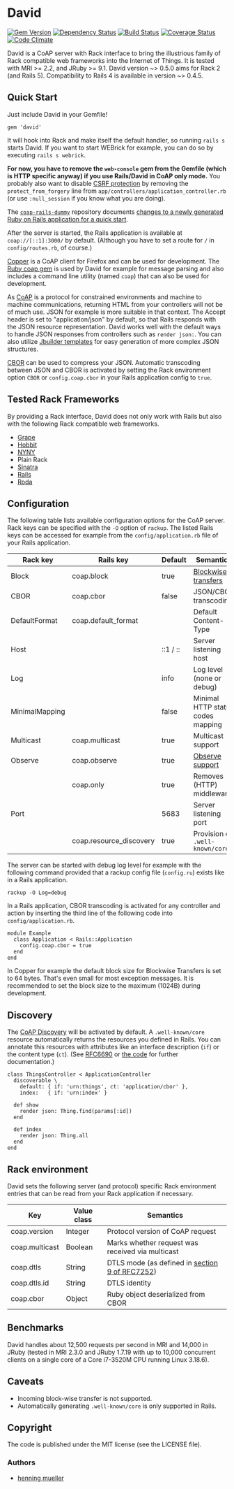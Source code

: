 # David

[![Gem Version](https://img.shields.io/gem/v/david.svg)](http://badge.fury.io/rb/david)
[![Dependency Status](https://img.shields.io/gemnasium/nning/david.svg)](https://gemnasium.com/nning/david)
[![Build Status](https://img.shields.io/travis/nning/david.svg)](https://travis-ci.org/nning/david)
[![Coverage Status](https://img.shields.io/coveralls/nning/david.svg)](https://coveralls.io/r/nning/david)
[![Code Climate](https://img.shields.io/codeclimate/github/nning/david.svg)](https://codeclimate.com/github/nning/david)

David is a CoAP server with Rack interface to bring the illustrious family of
Rack compatible web frameworks into the Internet of Things. It is tested with
MRI >= 2.2, and JRuby >= 9.1. David version ~> 0.5.0 aims for Rack 2 (and Rails
5). Compatibility to Rails 4 is available in version ~> 0.4.5.

## Quick Start

Just include David in your Gemfile!

    gem 'david'

It will hook into Rack and make itself the default handler, so running `rails
s` starts David. If you want to start WEBrick for example, you can do so by
executing `rails s webrick`.

**For now, you have to remove the `web-console` gem from the Gemfile (which is
HTTP specific anyway) if you use Rails/David in CoAP only mode.** You probably
also want to disable [CSRF
protection](http://api.rubyonrails.org/classes/ActionController/RequestForgeryProtection/ClassMethods.html)
by removing the `protect_from_forgery` line from
`app/controllers/application_controller.rb` (or use `:null_session` if you know
what you are doing).

The [`coap-rails-dummy`](https://github.com/nning/coap-rails-dummy) repository
documents [changes to a newly generated Ruby on Rails application for a quick
start](https://github.com/nning/coap-rails-dummy/compare/initial...master).

After the server is started, the Rails application is available at
`coap://[::1]:3000/` by default. (Although you have to set a route for `/` in
`config/routes.rb`, of course.)

[Copper](https://addons.mozilla.org/de/firefox/addon/copper-270430/) is a CoAP
client for Firefox and can be used for development. The [Ruby coap
gem](https://github.com/nning/coap) is used by David for example for message
parsing and also includes a command line utility (named `coap`) that can also
be used for development.

As [CoAP](https://tools.ietf.org/html/rfc7252) is a protocol for constrained
environments and machine to machine communications, returning HTML from your
controllers will not be of much use. JSON for example is more suitable in that
context. The Accept header is set to "application/json" by default, so that
Rails responds with the JSON resource representation. David works well with the
default ways to handle JSON responses from controllers such as `render json:`.
You can also utilize [Jbuilder templates](https://github.com/rails/jbuilder)
for easy generation of more complex JSON structures.

[CBOR](https://tools.ietf.org/html/rfc7049) can be used to compress your JSON.
Automatic transcoding between JSON and CBOR is activated by setting the Rack
environment option `CBOR` or `config.coap.cbor` in your Rails application
config to `true`.

## Tested Rack Frameworks

By providing a Rack interface, David does not only work with Rails but also
with the following Rack compatible web frameworks.

* [Grape](https://github.com/intridea/grape)
* [Hobbit](https://github.com/patriciomacadden/hobbit)
* [NYNY](https://github.com/alisnic/nyny)
* Plain Rack
* [Sinatra](https://github.com/sinatra/sinatra)
* [Rails](https://github.com/rails/rails)
* [Roda](https://github.com/jeremyevans/roda)

## Configuration

The following table lists available configuration options for the CoAP server.
Rack keys can be specified with the `-O` option of `rackup`. The listed Rails
keys can be accessed for example from the `config/application.rb` file of your
Rails application.

| Rack key			| Rails key					| Default	| Semantics							|
|---				|---						|---		|---								|
| Block				| coap.block				| true		| [Blockwise transfers](https://tools.ietf.org/html/draft-ietf-core-block-16) |
| CBOR				| coap.cbor					| false		| JSON/CBOR transcoding				|
| DefaultFormat		| coap.default_format		|			| Default Content-Type				|
| Host				|							| ::1 / ::	| Server listening host				|
| Log				|							| info		| Log level (none or debug)			|
| MinimalMapping	|							| false		| Minimal HTTP status codes mapping	|
| Multicast			| coap.multicast			| true		| Multicast support					|
| Observe			| coap.observe				| true		| [Observe support](https://tools.ietf.org/html/draft-ietf-core-observe-16) |
|					| coap.only					| true		| Removes (HTTP) middleware			|
| Port				|							| 5683		| Server listening port				|
|					| coap.resource_discovery	| true		| Provision of `.well-known/core`	|

The server can be started with debug log level for example with the following
command provided that a rackup config file (`config.ru`) exists like in a Rails
application.

    rackup -O Log=debug

In a Rails application, CBOR transcoding is activated for any controller and
action by inserting the third line of the following code into
`config/application.rb`.

    module Example
	  class Application < Rails::Application
	    config.coap.cbor = true
	  end
	end

In Copper for example the default block size for Blockwise Transfers is set to
64 bytes. That's even small for most exception messages. It is recommended to
set the block size to the maximum (1024B) during development.

## Discovery

The [CoAP Discovery](https://tools.ietf.org/html/rfc7252#section-7) will be
activated by default. A `.well-known/core` resource automatically returns the
resources you defined in Rails. You can annotate this resources with attributes
like an interface description (`if`) or the content type (`ct`). (See
[RFC6690](https://tools.ietf.org/html/rfc6690) or [the
code](https://github.com/nning/coap/blob/master/lib/core/link.rb#L8) for
further documentation.)

    class ThingsController < ApplicationController
      discoverable \
        default: { if: 'urn:things', ct: 'application/cbor' },
        index:   { if: 'urn:index' }

      def show
        render json: Thing.find(params[:id])
      end

      def index
        render json: Thing.all
      end
	end

## Rack environment

David sets the following server (and protocol) specific Rack environment
entries that can be read from your Rack application if necessary.

| Key				| Value class	| Semantics |
|---				|---			|--- |
| coap.version		| Integer		| Protocol version of CoAP request |
| coap.multicast	| Boolean		| Marks whether request was received via multicast |
| coap.dtls			| String		| DTLS mode (as defined in [section 9 of RFC7252](https://tools.ietf.org/html/rfc7252#section-9)) |
| coap.dtls.id		| String		| DTLS identity |
| coap.cbor			| Object		| Ruby object deserialized from CBOR |

## Benchmarks

David handles about 12,500 requests per second in MRI and 14,000 in JRuby
(tested in MRI 2.3.0 and JRuby 1.7.19 with up to 10,000 concurrent clients on a
single core of a Core i7-3520M CPU running Linux 3.18.6).

## Caveats

* Incoming block-wise transfer is not supported.
* Automatically generating `.well-known/core` is only supported in Rails.

## Copyright

The code is published under the MIT license (see the LICENSE file).

### Authors

* [henning mueller](https://nning.io)
